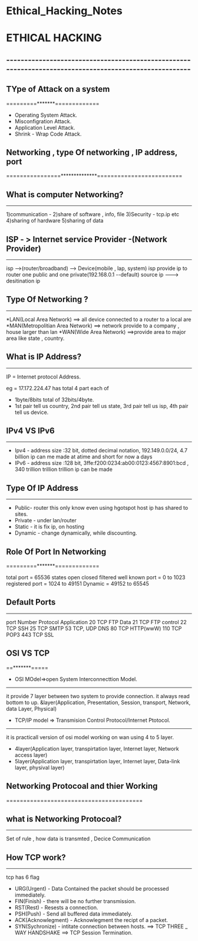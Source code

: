 # Ethical_Hacking_Notes
#                                          ETHICAL HACKING
## ------------------------------------------------------------------------------------------------------

## TYpe of Attack on a system
=========*******=============
* Operating System Attack.
* Misconfigration Attack.
* Application Level Attack.
* Shrink - Wrap Code Attack.

## Networking , type Of networking , IP address, port
================**************=========================

## What is computer Networking?
-----------------------------

1)communication - 
2)share of software , info, file
3)Security - tcp.ip etc
4)sharing of hardware
5)sharing of data

## ISP - > Internet service Provider -(Network Provider)
------

isp -->(router/broadband)  --> Device(mobile , lap, system)
isp provide ip to router one public and one private(192.168.0.1 --default)
source ip ---> desitination ip

## Type Of Networking ?
-------------------------

*LAN(Local Area Network)
==> all device connected to a router to a local are
*MAN(Metropolitian Area Network) ==> network provide to a company , house larger than lan
*WAN(Wide Area Network) ==>provide area to major area like state , country.

## What is IP Address?
---------------------

IP = Internet protocol Address.

eg = 17.172.224.47 has total 4 part each of 
- 1byte/8bits total of 32bits/4byte.
- 1st pair tell us country, 2nd pair tell us state, 3rd pair tell us isp, 4th pair tell us device.

 ## IPv4 VS IPv6
--------------------

* Ipv4 - address size :32 bit, dotted decimal notation, 192.149.0.0/24, 4.7 billion ip can me made at atime and 
         short for now a days
* IPv6 - address size :128 bit, 3ffe:f200:0234:ab00:0123:4567:8901:bcd , 340 trillion trillion trillion ip can be made

## Type Of IP Address
---------------------

- Public- router this only know even using hgotspot host ip has shared to sites.
- Private - under lan/router
- Static - it is fix ip, on hosting
- Dynamic - change dynamically, while discounting.


## Role Of Port In Networking
=========*******=============

total port = 65536
states open closed filtered
well known port = 0 to 1023
registered port = 1024 to 49151
Dynamic = 49152 to 65545

## Default Ports
----------------

port Number      Protocol          Application
20		                TCP               FTP Data
21		                TCP		           FTP control
22		                TCP		              SSH
25 		               TCP                SMTP
53		              TCP, UDP             DNS
80		               TCP                HTTP(wwW)
110		              TCP                POP3
443		              TCP                SSL

## OSI VS TCP
==*******=====

* OSI MOdel=>open System Interconnecttion Model.
----------------------------------------------------

it provide 7 layer between two system to provide connection. it always read bottom to up.
&layer(Application, Presentation, Session, transport, Network, data Layer, Physical)

* TCP/IP model => Transmision Control Protocol/Internet Ptotocol.
-------------------------------------------------------------------

it is practicall version of osi model working on wan using 4 to 5 layer.
 
 - 4layer(Application layer, transpirtation layer, Internet layer, Network access layer)
 - 5layer(Application layer, transpirtation layer, Internet layer, Data-link layer, physival layer)


## Networking Protocoal and thier Working
========================================

## what is Networking Protocoal?
------------------------------

Set of rule , how data is transmted , Decice Communication

## How TCP work?
---------------

tcp has 6 flag 
* URG(Urgent) - Data Contained the packet should be processed immediately.
* FIN(Finish) - there will be no further transmission.
* RST(Rest) - Resests a connection.
* PSH(Push) - Send all buffered data immediately.
* ACK(Acknowlegment) - Acknowlegment the recipt of a packet.
* SYN(Sychronize) - intitate connection between hosts.
 ==> TCP THREE _ WAY HANDSHAKE
 ==> TCP Session Termination.
